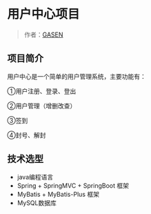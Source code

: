 # 用户中心项目

> 作者：[GASEN](https://github.com/GASEN1216)

## 项目简介

用户中心是一个简单的用户管理系统，主要功能有：

①用户注册、登录、登出

②用户管理（增删改查）

③签到

④封号、解封

## 技术选型

- java编程语言
- Spring + SpringMVC + SpringBoot 框架
- MyBatis + MyBatis-Plus 框架
- MySQL数据库
